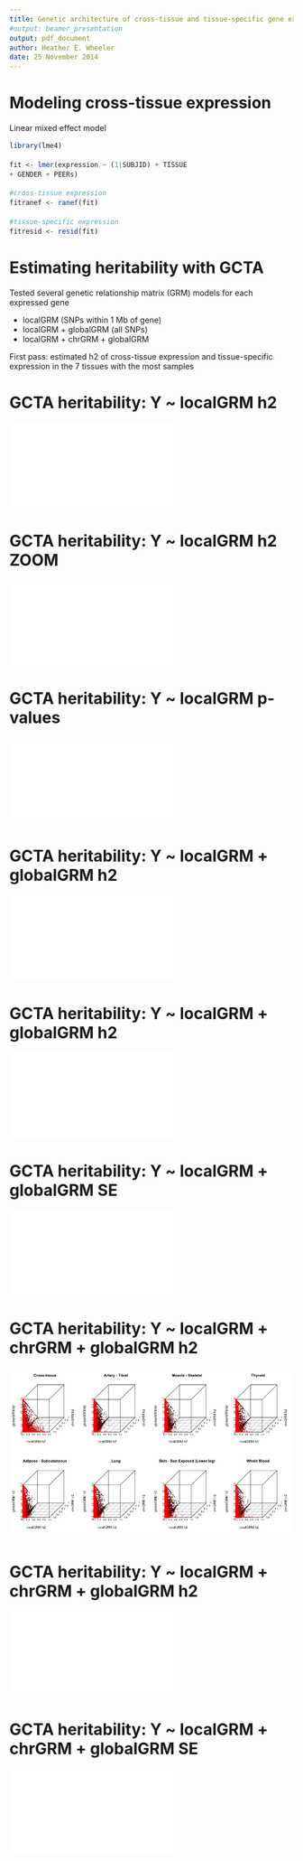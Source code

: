 ```yaml
---
title: Genetic architecture of cross-tissue and tissue-specific gene expression
#output: beamer_presentation
output: pdf_document
author: Heather E. Wheeler
date: 25 November 2014
---
```




Modeling cross-tissue expression
========================================================
Linear mixed effect model

```r
library(lme4)

fit <- lmer(expression ~ (1|SUBJID) + TISSUE 
+ GENDER + PEERs) 

#cross-tissue expression
fitranef <- ranef(fit) 

#tissue-specific expression
fitresid <- resid(fit) 
```

Estimating heritability with GCTA
========================================================

Tested several genetic relationship matrix (GRM) models for each expressed gene

- localGRM (SNPs within 1 Mb of gene)
- localGRM + globalGRM (all SNPs)
- localGRM + chrGRM + globalGRM

First pass: estimated h2 of cross-tissue expression and tissue-specific expression in the 7 tissues with the most samples

GCTA heritability: Y ~ localGRM h2
========================================================
![alt text](plots/hist_GTEx_localGRM_h2_2014-11-25.pdf)

GCTA heritability: Y ~ localGRM h2 **ZOOM**
========================================================
![alt text](plots/hist_GTEx_localGRM_h2_ylim3000_2014-11-25.pdf)

GCTA heritability: Y ~ localGRM p-values
========================================================
![alt text](plots/hist_GTEx_localGRM_p_2014-11-25.pdf)

GCTA heritability: Y ~ localGRM + globalGRM h2 
========================================================
![alt text](plots/scatter_GTEx_localGRM_globalGRM_h2_2014-11-25.pdf)

GCTA heritability: Y ~ localGRM + globalGRM h2 
========================================================
![alt text](plots/hist_GTEx_localGRM_globalGRM_h2_2014-11-25.pdf)

GCTA heritability: Y ~ localGRM + globalGRM SE 
========================================================
![alt text](plots/hist_GTEx_localGRM_globalGRM_SE_2014-11-25.pdf)

GCTA heritability: Y ~ localGRM + chrGRM + globalGRM h2 
======================================================== 
![alt text](plots/scatter_GTEx_localGRM_chrGRM_globalGRM_h2_2014-11-25.png)

GCTA heritability: Y ~ localGRM + chrGRM + globalGRM h2 
========================================================
![alt text](plots/hist_GTEx_localGRM_chrGRM_globalGRM_h2_2014-11-25.pdf)

GCTA heritability: Y ~ localGRM + chrGRM + globalGRM SE 
========================================================
![alt text](plots/hist_GTEx_localGRM_chrGRM_globalGRM_SE_2014-11-25.pdf)
